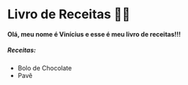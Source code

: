 # Livro de Receitas 👨‍🍳





#### Olá, meu nome é Vinícius e esse é meu livro de receitas!!!



##### Receitas:



- Bolo de Chocolate
- Pavê
